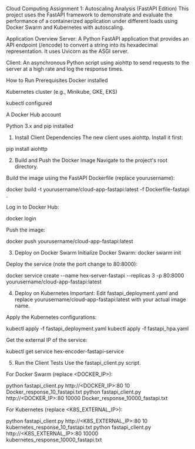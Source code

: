 Cloud Computing Assignment 1: Autoscaling Analysis (FastAPI Edition)
This project uses the FastAPI framework to demonstrate and evaluate the performance of a containerized application under different loads using Docker Swarm and Kubernetes with autoscaling.

Application Overview
Server: A Python FastAPI application that provides an API endpoint (/encode) to convert a string into its hexadecimal representation. It uses Uvicorn as the ASGI server.

Client: An asynchronous Python script using aiohttp to send requests to the server at a high rate and log the response times.

How to Run
Prerequisites
Docker installed

Kubernetes cluster (e.g., Minikube, GKE, EKS)

kubectl configured

A Docker Hub account

Python 3.x and pip installed

1. Install Client Dependencies
The new client uses aiohttp. Install it first:

pip install aiohttp

2. Build and Push the Docker Image
Navigate to the project's root directory.

Build the image using the FastAPI Dockerfile (replace yourusername):

docker build -t yourusername/cloud-app-fastapi:latest -f Dockerfile-fastapi .

Log in to Docker Hub:

docker login

Push the image:

docker push yourusername/cloud-app-fastapi:latest

3. Deploy on Docker Swarm
Initialize Docker Swarm: docker swarm init

Deploy the service (note the port change to 80:8000):

docker service create --name hex-server-fastapi --replicas 3 -p 80:8000 yourusername/cloud-app-fastapi:latest

4. Deploy on Kubernetes
Important: Edit fastapi_deployment.yaml and replace yourusername/cloud-app-fastapi:latest with your actual image name.

Apply the Kubernetes configurations:

kubectl apply -f fastapi_deployment.yaml
kubectl apply -f fastapi_hpa.yaml

Get the external IP of the service:

kubectl get service hex-encoder-fastapi-service

5. Run the Client Tests
Use the fastapi_client.py script.

For Docker Swarm (replace <DOCKER_IP>):

python fastapi_client.py http://<DOCKER_IP>:80 10 Docker_response_10_fastapi.txt
python fastapi_client.py http://<DOCKER_IP>:80 10000 Docker_response_10000_fastapi.txt

For Kubernetes (replace <K8S_EXTERNAL_IP>):

python fastapi_client.py http://<K8S_EXTERNAL_IP>:80 10 kubernetes_response_10_fastapi.txt
python fastapi_client.py http://<K8S_EXTERNAL_IP>:80 10000 kubernetes_response_10000_fastapi.txt
